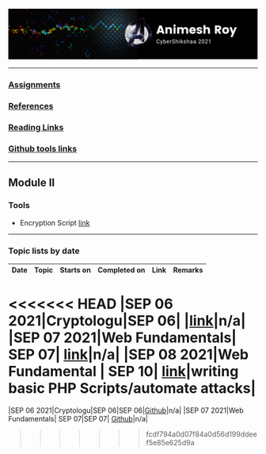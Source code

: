 ![img](img/header.png)

---

### [Assignments](assignments/index.md)
### [References](ref/index.md)
### [Reading Links](ref/reading.md)
### [Github tools links](ref/tools.md)
---

## Module II

### Tools

* Encryption Script [link](https://github.com/anir0y/CyberShikshaa/tree/main/module-II/encryption)

---

### Topic lists by date

|Date | Topic | Starts on |Completed on| Link|Remarks|
|---|---|---|---|---|---|
<<<<<<< HEAD
|SEP 06 2021|Cryptologu|SEP 06| |[link](https://github.com/anir0y/CyberShikshaa/tree/main/module-II/Cryptology)|n/a|
|SEP 07 2021|Web Fundamentals| SEP 07| [link](web-technology)|n/a|
|SEP 08 2021|Web Fundamental | SEP 10| [link](https://github.com/anir0y/CyberShikshaa/tree/main/module-II/dvwa)|writing basic PHP Scripts/automate attacks|
=======
|SEP 06 2021|Cryptologu|SEP 06|SEP 06|[Github](https://github.com/anir0y/CyberShikshaa/tree/main/module-II/Cryptology)|n/a|
|SEP 07 2021|Web Fundamentals| SEP 07|SEP 07| [Github](https://github.com/anir0y/CyberShikshaa/blob/main/module-II/web-techology/index.md)|n/a|
>>>>>>> fcdf794a0d07f84a0d56d199ddeef5e85e625d9a


